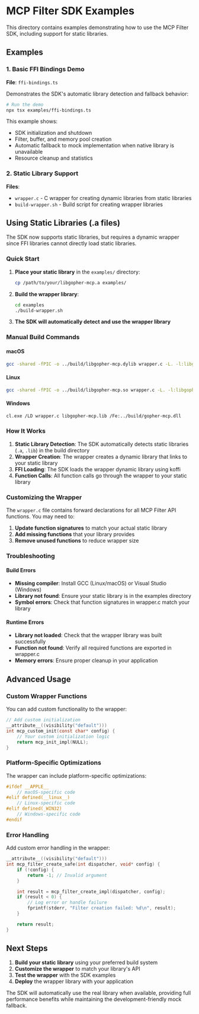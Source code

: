 # MCP Filter SDK Examples

This directory contains examples demonstrating how to use the MCP Filter SDK, including support for static libraries.

## Examples

### 1. Basic FFI Bindings Demo

**File**: `ffi-bindings.ts`

Demonstrates the SDK's automatic library detection and fallback behavior:

```bash
# Run the demo
npx tsx examples/ffi-bindings.ts
```

This example shows:

- SDK initialization and shutdown
- Filter, buffer, and memory pool creation
- Automatic fallback to mock implementation when native library is unavailable
- Resource cleanup and statistics

### 2. Static Library Support

**Files**:

- `wrapper.c` - C wrapper for creating dynamic libraries from static libraries
- `build-wrapper.sh` - Build script for creating wrapper libraries

## Using Static Libraries (.a files)

The SDK now supports static libraries, but requires a dynamic wrapper since FFI libraries cannot directly load static libraries.

### Quick Start

1. **Place your static library** in the `examples/` directory:

   ```bash
   cp /path/to/your/libgopher-mcp.a examples/
   ```

2. **Build the wrapper library**:

   ```bash
   cd examples
   ./build-wrapper.sh
   ```

3. **The SDK will automatically detect and use the wrapper library**

### Manual Build Commands

#### macOS

```bash
gcc -shared -fPIC -o ../build/libgopher-mcp.dylib wrapper.c -L. -l:libgopher-mcp.a -Wl,-undefined,dynamic_lookup
```

#### Linux

```bash
gcc -shared -fPIC -o ../build/libgopher-mcp.so wrapper.c -L. -l:libgopher-mcp.a
```

#### Windows

```bash
cl.exe /LD wrapper.c libgopher-mcp.lib /Fe:../build/gopher-mcp.dll
```

### How It Works

1. **Static Library Detection**: The SDK automatically detects static libraries (`.a`, `.lib`) in the build directory
2. **Wrapper Creation**: The wrapper creates a dynamic library that links to your static library
3. **FFI Loading**: The SDK loads the wrapper dynamic library using koffi
4. **Function Calls**: All function calls go through the wrapper to your static library

### Customizing the Wrapper

The `wrapper.c` file contains forward declarations for all MCP Filter API functions. You may need to:

1. **Update function signatures** to match your actual static library
2. **Add missing functions** that your library provides
3. **Remove unused functions** to reduce wrapper size

### Troubleshooting

#### Build Errors

- **Missing compiler**: Install GCC (Linux/macOS) or Visual Studio (Windows)
- **Library not found**: Ensure your static library is in the examples directory
- **Symbol errors**: Check that function signatures in wrapper.c match your library

#### Runtime Errors

- **Library not loaded**: Check that the wrapper library was built successfully
- **Function not found**: Verify all required functions are exported in wrapper.c
- **Memory errors**: Ensure proper cleanup in your application

## Advanced Usage

### Custom Wrapper Functions

You can add custom functionality to the wrapper:

```c
// Add custom initialization
__attribute__((visibility("default")))
int mcp_custom_init(const char* config) {
    // Your custom initialization logic
    return mcp_init_impl(NULL);
}
```

### Platform-Specific Optimizations

The wrapper can include platform-specific optimizations:

```c
#ifdef __APPLE__
    // macOS-specific code
#elif defined(__linux__)
    // Linux-specific code
#elif defined(_WIN32)
    // Windows-specific code
#endif
```

### Error Handling

Add custom error handling in the wrapper:

```c
__attribute__((visibility("default")))
int mcp_filter_create_safe(int dispatcher, void* config) {
    if (!config) {
        return -1; // Invalid argument
    }

    int result = mcp_filter_create_impl(dispatcher, config);
    if (result < 0) {
        // Log error or handle failure
        fprintf(stderr, "Filter creation failed: %d\n", result);
    }

    return result;
}
```

## Next Steps

1. **Build your static library** using your preferred build system
2. **Customize the wrapper** to match your library's API
3. **Test the wrapper** with the SDK examples
4. **Deploy** the wrapper library with your application

The SDK will automatically use the real library when available, providing full performance benefits while maintaining the development-friendly mock fallback.
